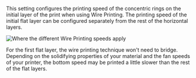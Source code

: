 This setting configures the printing speed of the concentric rings on the initial layer of the print when using Wire Printing. The printing speed of the initial flat layer can be configured separately from the rest of the horizontal layers.

![Where the different Wire Printing speeds apply](../../../articles/images/wireframe_printspeed.svg)

For the first flat layer, the wire printing technique won't need to bridge. Depending on the solidifying properties of your material and the fan speeds of your printer, the bottom speed may be printed a little slower than the rest of the flat layers.